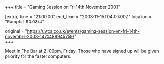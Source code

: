 +++
title = "Gaming Session on Fri 14th November 2003"

[extra]
time = "21:00:00"
end_time = "2003-11-15T04:00:00Z"
location = "Ramphal R0.03/4"

original = "https://uwcs.co.uk/events/gaming-session-on-fri-14th-november-2003-1474488945759/"    
+++

Meet in The Bar at 21:00pm, Friday. Those who have signed up will be given priority for the faster computers.

